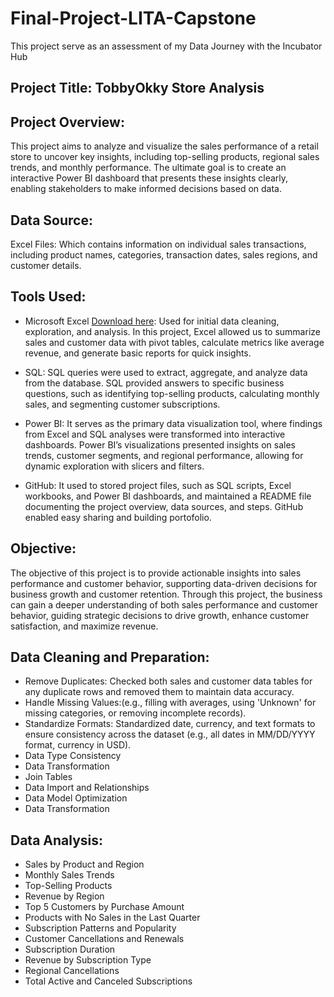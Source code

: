 # Final-Project-LITA-Capstone
This project serve as an assessment of my Data Journey with the Incubator Hub

## Project Title: TobbyOkky Store Analysis 

## Project Overview:
This project aims to analyze and visualize the sales performance of a retail store to uncover key insights, including top-selling products, regional sales trends, and monthly performance. The ultimate goal is to create an interactive Power BI dashboard that presents these insights clearly, enabling stakeholders to make informed decisions based on data. 

## Data Source: 
Excel Files: Which contains information on individual sales transactions, including product names, categories, transaction dates, sales regions, and customer details.

## Tools Used:
- Microsoft Excel [Download here](http://microsoft.com): Used for initial data cleaning, exploration, and analysis. In this project, Excel allowed us to summarize sales and customer data with pivot tables, calculate metrics like average revenue, and generate basic reports for quick insights.

- SQL: SQL queries were used to extract, aggregate, and analyze data from the database. SQL provided answers to specific business questions, such as identifying top-selling products, calculating monthly sales, and segmenting customer subscriptions.
  
- Power BI: It serves as the primary data visualization tool, where findings from Excel and SQL analyses were transformed into interactive dashboards. Power BI’s visualizations presented insights on sales trends, customer segments, and regional performance, allowing for dynamic exploration with slicers and filters.

- GitHub: It used to stored project files, such as SQL scripts, Excel workbooks, and Power BI dashboards, and maintained a README file documenting the project overview, data sources, and steps. GitHub enabled easy sharing and building portofolio.

## Objective:
The objective of this project is to provide actionable insights into sales performance and customer behavior, supporting data-driven decisions for business growth and customer retention. Through this project, the business can gain a deeper understanding of both sales performance and customer behavior, guiding strategic decisions to drive growth, enhance customer satisfaction, and maximize revenue. 

## Data Cleaning and Preparation:
- Remove Duplicates: Checked both sales and customer data tables for any duplicate rows and removed them to maintain data accuracy.
- Handle Missing Values:(e.g., filling with averages, using 'Unknown' for missing categories, or removing incomplete records).
- Standardize Formats: Standardized date, currency, and text formats to ensure consistency across the dataset (e.g., all dates in MM/DD/YYYY format, currency in USD).
- Data Type Consistency
- Data Transformation
- Join Tables
- Data Import and Relationships
- Data Model Optimization 
- Data Transformation

## Data Analysis: 
- Sales by Product and Region
- Monthly Sales Trends
- Top-Selling Products
- Revenue by Region
- Top 5 Customers by Purchase Amount
- Products with No Sales in the Last Quarter
- Subscription Patterns and Popularity
- Customer Cancellations and Renewals
- Subscription Duration
- Revenue by Subscription Type
- Regional Cancellations
- Total Active and Canceled Subscriptions
